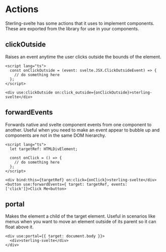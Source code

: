 # Actions

Sterling-svelte has some actions that it uses to implement components.
These are exported from the library for use in your components.

## clickOutside

Raises an event anytime the user clicks outside the bounds of the element.

```svelte
<script lang="ts">
  const onClickOutside = (event: svelte.JSX.ClickOutsideEvent) => {
    // do something here
  };
</script>

<div use:clickOutside on:click_outside={onClickOutside}>sterling-svelte</div>
```

## forwardEvents

Forwards native and svelte component events from one component to another.
Useful when you need to make an event appear to bubble up and components are not in the same DOM hierarchy.

```svelte
<script lang="ts">
  let targetRef: HTMLDivElement;

  const onClick = () => {
    // do something here
  };
</script>

<div bind:this={targetRef} on:click={onClick}>sterling-svelte</div>
<button use:forwardEvents={ target: targetRef, events: ['click']}>Click Me<button>
```

## portal

Makes the element a child of the target element.
Useful in scenarios like menus when you want to move an element outside of its parent so it can float above it.

```svelte
<div use:portal={{ target: document.body }}>
  <div>sterling-svelte</div>
</div>
```
